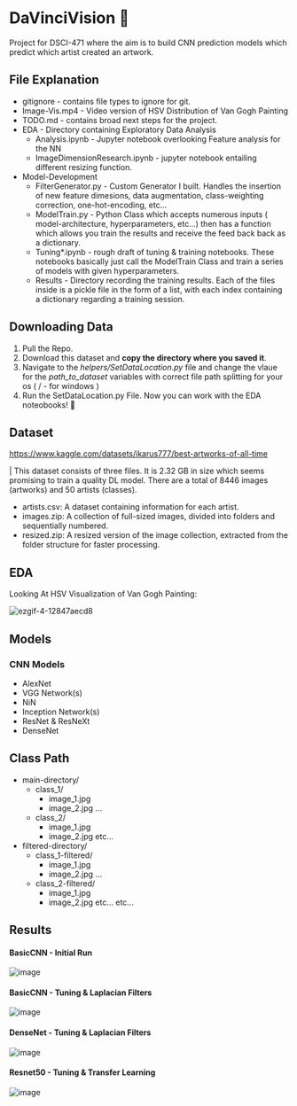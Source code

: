 # DaVinciVision 🎨
Project for DSCI-471 where the aim is to build CNN prediction models which predict which artist created an artwork.

## File Explanation
- gitignore - contains file types to ignore for git.
- Image-Vis.mp4 - Video version of HSV Distribution of Van Gogh Painting
- TODO.md - contains broad next steps for the project.
- EDA - Directory containing Exploratory Data Analysis
    - Analysis.ipynb - Jupyter notebook overlooking Feature analysis for the NN
    - ImageDimensionResearch.ipynb - jupyter notebook entailing different resizing function.
- Model-Development
    - FilterGenerator.py - Custom Generator I built. Handles the insertion of new feature dimesions, data augmentation, class-weighting correction, one-hot-encoding, etc...
    - ModelTrain.py - Python Class which accepts numerous inputs ( model-architecture, hyperparameters, etc...) then has a function which allows you train the results and receive the feed back back as a dictionary. 
    - Tuning*.ipynb - rough draft of tuning & training notebooks. These notebooks basically just call the ModelTrain Class and train a series of models with given hyperparameters.
    - Results - Directory recording the training results. Each of the files inside is a pickle file in the form of a list, with each index containing a dictionary regarding a training session.

## Downloading Data
1. Pull the Repo. 
2. Download this dataset and **copy the directory where you saved it**.
3. Navigate to the *helpers/SetDataLocation.py* file and change the vlaue for the *path_to_dataset* variables with correct file path splitting for your os ( / - for windows )
4. Run the SetDataLocation.py File. Now you can work with the EDA noteobooks! 👏

## Dataset
https://www.kaggle.com/datasets/ikarus777/best-artworks-of-all-time

| This dataset consists of three files. It is 2.32 GB in size which seems promising to train a quality DL model. There are a total of 8446 images (artworks) and 50 artists (classes). 

* artists.csv: A dataset containing information for each artist.
* images.zip: A collection of full-sized images, divided into folders and sequentially numbered.
* resized.zip: A resized version of the image collection, extracted from the folder structure for faster processing.

## EDA
Looking At HSV Visualization of Van Gogh Painting: 

![ezgif-4-12847aecd8](https://github.com/Charles-Gormley/DaVinciVision/assets/76138796/1693e2f9-f992-4fd6-9978-2d9b3ef45a0f)


## Models
### CNN Models 
* AlexNet
* VGG Network(s)
* NiN
* Inception Network(s)
* ResNet & ResNeXt
* DenseNet

## Class Path
- main-directory/
    - class_1/
        - image_1.jpg
        - image_2.jpg
        ...
    - class_2/
        - image_1.jpg
        - image_2.jpg
    etc...
- filtered-directory/
    - class_1-filtered/
        - image_1.jpg
        - image_2.jpg
        ...
    - class_2-filtered/
        - image_1.jpg
        - image_2.jpg
    etc...
etc...

## Results
#### BasicCNN - Initial Run
![image](https://github.com/Charles-Gormley/DaVinciVision/assets/76138796/0129f636-2542-419f-bd8f-b95151de6bf6)
#### BasicCNN - Tuning & Laplacian Filters
![image](https://github.com/Charles-Gormley/DaVinciVision/assets/76138796/627a1b01-3e61-4a1e-9cc1-58aea4a96265)
#### DenseNet - Tuning & Laplacian Filters
![image](https://github.com/Charles-Gormley/DaVinciVision/assets/76138796/99e49a47-8d02-4aa3-b4c2-a2d8dbff4c7f)
####  Resnet50 - Tuning & Transfer Learning
![image](https://github.com/Charles-Gormley/DaVinciVision/assets/76138796/f084f5ee-8b89-463c-9e0d-d2e20d5a0938)


